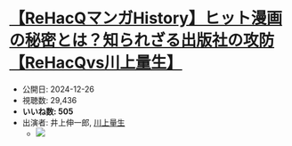 # [【ReHacQマンガHistory】ヒット漫画の秘密とは？知られざる出版社の攻防【ReHacQvs川上量生】](https://www.youtube.com/watch?v=dFxdF4EVmAk)
-   公開日: 2024-12-26
-   視聴数: 29,436
-   **いいね数: 505**
-   出演者: 井上伸一郎, [川上量生](/rehacq_fan/people/川上量生 "wikilink")
    - [![](https://img.youtube.com/vi/dFxdF4EVmAk/hqdefault.jpg)](https://www.youtube.com/watch?v=dFxdF4EVmAk)
